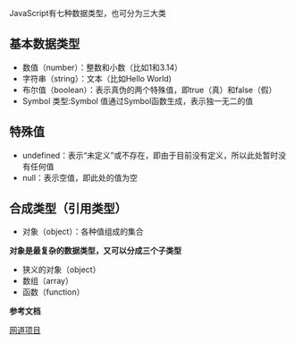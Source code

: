 JavaScript有七种数据类型，也可分为三大类

## 基本数据类型

- 数值（number）：整数和小数（比如1和3.14）
- 字符串（string）：文本（比如Hello World)
- 布尔值（boolean）：表示真伪的两个特殊值，即true（真）和false（假）
- Symbol 类型:Symbol 值通过Symbol函数生成，表示独一无二的值

## 特殊值

- undefined：表示“未定义”或不存在，即由于目前没有定义，所以此处暂时没有任何值
- null：表示空值，即此处的值为空

## 合成类型（引用类型）

- 对象（object）：各种值组成的集合

**对象是最复杂的数据类型，又可以分成三个子类型**

- 狭义的对象（object）
- 数组（array）
- 函数（function）





**参考文档**

[网道项目](https://wangdoc.com/)

